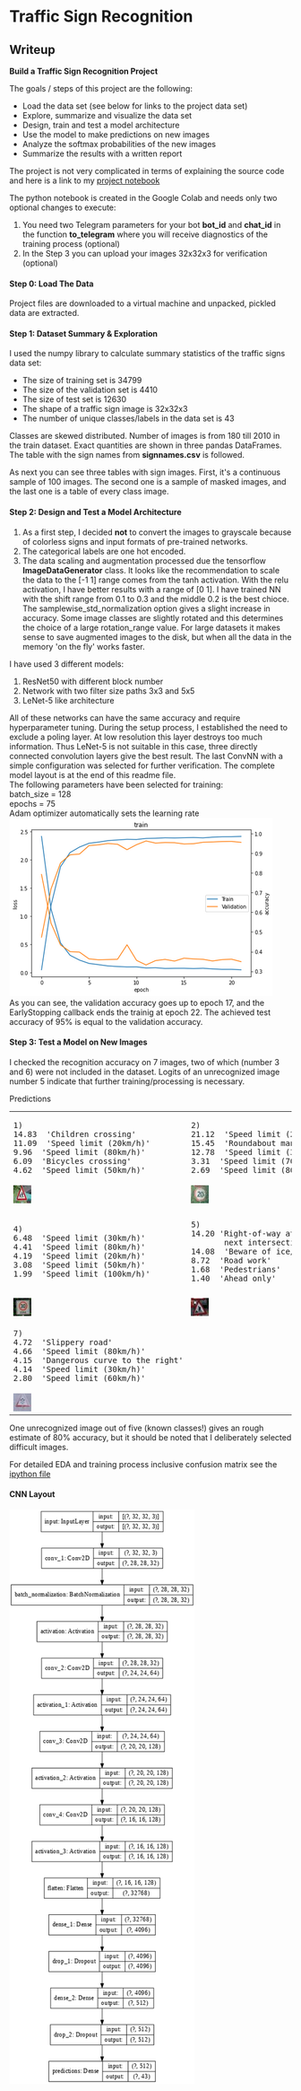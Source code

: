 
# **Traffic Sign Recognition** 

## Writeup

**Build a Traffic Sign Recognition Project**

The goals / steps of this project are the following:
* Load the data set (see below for links to the project data set)
* Explore, summarize and visualize the data set
* Design, train and test a model architecture
* Use the model to make predictions on new images
* Analyze the softmax probabilities of the new images
* Summarize the results with a written report

The project is not very complicated in terms of explaining the source code
and here is a link to my [project notebook](https://github.com/lexandree/udacity-autonomous-car/blob/master/project3/Traffic_Sign_Classifier.ipynb)

The python notebook is created in the Google Colab and needs only two optional changes to execute:
 1. You need two Telegram parameters for your bot **bot_id** and **chat_id** in the function **to_telegram** where you will receive diagnostics of the training process (optional)
 2. In the Step 3 you can upload your images 32x32x3 for verification (optional)


#### Step 0: Load The Data
Project files are downloaded to a virtual machine and unpacked, pickled data are extracted.

#### Step 1: Dataset Summary & Exploration
I used the numpy library to calculate summary statistics of the traffic
signs data set:

* The size of training set is 34799
* The size of the validation set is 4410
* The size of test set is 12630
* The shape of a traffic sign image is 32x32x3
* The number of unique classes/labels in the data set is 43

Classes are skewed distributed. Number of images is from 180 till 2010 in the train dataset. Exact quantities are shown in three pandas DataFrames. The table with the sign names from **signnames.csv** is followed.

As next you can see three tables with sign images. First, it's a continuous sample of 100 images. The second one is a sample of masked images, and the last one is a table of every class image.

#### Step 2: Design and Test a Model Architecture

 1. As a first step, I decided **not** to convert the images to grayscale because of colorless signs and input formats of pre-trained networks.
 2. The categorical labels are one hot encoded.
 3. The data scaling and augmentation processed due the tensorflow **ImageDataGenerator** class. It looks like the recommendation to scale the data to the [-1 1] range comes from the tanh activation. With the relu activation, I have better results with a range of [0 1]. I have trained NN with the shift range from 0.1 to 0.3 and the middle 0.2 is the best chioce. The samplewise_std_normalization option gives a slight increase in accuracy. Some image classes are slightly rotated and this determines the choice of a large rotation_range value. For large datasets it makes sense to save augmented images to the disk, but when all the data in the memory 'on the fly' works faster.
 
I have used 3 different models:
 1. ResNet50 with different block number
 2. Network with two filter size paths 3x3 and 5x5
 3. LeNet-5 like architecture

All of these networks can have the same accuracy and require hyperparameter tuning. During the setup process, I established the need to exclude a poling layer. At low resolution this layer destroys too much information. Thus LeNet-5 is not suitable in this case, three directly connected convolution layers give the best result. The last ConvNN with a simple configuration was selected for further verification. The complete model layout is at the end of this readme file.  
The following parameters have been selected for training:  
batch_size = 128  
epochs = 75  
Adam optimizer automatically sets the learning rate  
![](train1.png)  
As you can see, the validation accuracy goes up to epoch 17, and the EarlyStopping callback ends the trainig at epoch 22. The achieved test accuracy of 95% is equal to the validation accuracy.  

#### Step 3: Test a Model on New Images

I checked the recognition accuracy on 7 images, two of which (number 3 and 6) were not included in the dataset. Logits of an unrecognized image number 5 indicate that further training/processing is necessary.

Predictions  
<table>
<tr>
<td><pre>
1)
14.83  'Children crossing'
11.09  'Speed limit (20km/h)'
9.96  'Speed limit (80km/h)'
6.09  'Bicycles crossing'
4.62  'Speed limit (50km/h)'
</pre></td>
<td><pre>
2)
21.12  'Speed limit (20km/h)'
15.45  'Roundabout mandatory'
12.78  'Speed limit (30km/h)'
3.31  'Speed limit (70km/h)'
2.69  'Speed limit (80km/h)'
</pre></td>
<td><pre>
3)
9.36  'Keep right'
8.25  'Keep left'
5.02  'Priority road'
4.90  'Ahead only'
3.81 'General caution'
</pre></td>
</tr>
<tr>
    <td><img src="schield1.jpg"></td>
    <td><img src="schield2.jpg"></td>
    <td><img src="schield3.jpg"></td>
</tr>
<tr>
<td><pre>
4)
6.48  'Speed limit (30km/h)'
4.41  'Speed limit (80km/h)'
4.19  'Speed limit (20km/h)'
3.08  'Speed limit (50km/h)'
1.99  'Speed limit (100km/h)'
</pre></td>
<td><pre>
5)
14.20 'Right-of-way at the 
       next intersection'
14.08  'Beware of ice/snow'
8.72  'Road work'
1.68  'Pedestrians'
1.40  'Ahead only'
</pre></td>
<td><pre>
6)
5.42  'General caution'
2.13  'Right-of-way at the 
       next intersection'
1.67  'Dangerous curve to the 
       right'
1.56  'Pedestrians'
1.49  'Traffic signals'
</pre></td>
  </tr>
  <tr>
    <td><img src="schield4.jpg"></td>
    <td><img src="schield5.jpg"></td>
    <td><img src="schield6.jpg"></td>
  </tr>
<tr>
<td><pre>
7)
4.72  'Slippery road'
4.66  'Speed limit (80km/h)'
4.15  'Dangerous curve to the right'
4.14  'Speed limit (30km/h)'
2.80  'Speed limit (60km/h)'
</pre></td>
  </tr>
  <tr>
    <td><img src="schield7.jpg"></td>
  </tr>
<tr>
</table>  

One unrecognized image out of five (known classes!) gives an rough estimate of 80% accuracy, but it should be noted that I deliberately selected difficult images.  

For detailed EDA and training process inclusive confusion matrix see the [ipython file](Traffic_Sign_Classifier.ipynb)

#### CNN Layout  

![](net.png)
